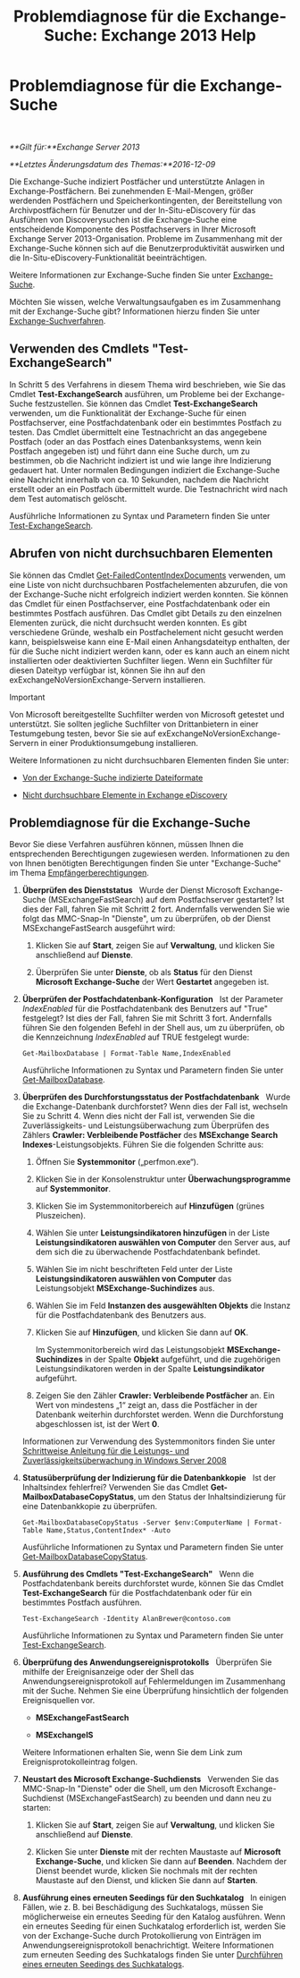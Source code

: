 ﻿---
title: 'Problemdiagnose für die Exchange-Suche: Exchange 2013 Help'
TOCTitle: Problemdiagnose für die Exchange-Suche
ms:assetid: 8cfa26f4-ccf0-42dd-8570-67018188b4e8
ms:mtpsurl: https://technet.microsoft.com/de-de/library/Bb123701(v=EXCHG.150)
ms:contentKeyID: 52062877
ms.date: 04/24/2018
mtps_version: v=EXCHG.150
ms.translationtype: HT
---

# Problemdiagnose für die Exchange-Suche

 

_**Gilt für:**Exchange Server 2013_

_**Letztes Änderungsdatum des Themas:**2016-12-09_

Die Exchange-Suche indiziert Postfächer und unterstützte Anlagen in Exchange-Postfächern. Bei zunehmenden E-Mail-Mengen, größer werdenden Postfächern und Speicherkontingenten, der Bereitstellung von Archivpostfächern für Benutzer und der In-Situ-eDiscovery für das Ausführen von Discoverysuchen ist die Exchange-Suche eine entscheidende Komponente des Postfachservers in Ihrer Microsoft Exchange Server 2013-Organisation. Probleme im Zusammenhang mit der Exchange-Suche können sich auf die Benutzerproduktivität auswirken und die In-Situ-eDiscovery-Funktionalität beeinträchtigen.

Weitere Informationen zur Exchange-Suche finden Sie unter [Exchange-Suche](exchange-search-exchange-2013-help.md).

Möchten Sie wissen, welche Verwaltungsaufgaben es im Zusammenhang mit der Exchange-Suche gibt? Informationen hierzu finden Sie unter [Exchange-Suchverfahren](exchange-search-procedures-exchange-2013-help.md).

## Verwenden des Cmdlets "Test-ExchangeSearch"

In Schritt 5 des Verfahrens in diesem Thema wird beschrieben, wie Sie das Cmdlet **Test-ExchangeSearch** ausführen, um Probleme bei der Exchange-Suche festzustellen. Sie können das Cmdlet **Test-ExchangeSearch** verwenden, um die Funktionalität der Exchange-Suche für einen Postfachserver, eine Postfachdatenbank oder ein bestimmtes Postfach zu testen. Das Cmdlet übermittelt eine Testnachricht an das angegebene Postfach (oder an das Postfach eines Datenbanksystems, wenn kein Postfach angegeben ist) und führt dann eine Suche durch, um zu bestimmen, ob die Nachricht indiziert ist und wie lange ihre Indizierung gedauert hat. Unter normalen Bedingungen indiziert die Exchange-Suche eine Nachricht innerhalb von ca. 10 Sekunden, nachdem die Nachricht erstellt oder an ein Postfach übermittelt wurde. Die Testnachricht wird nach dem Test automatisch gelöscht.

Ausführliche Informationen zu Syntax und Parametern finden Sie unter [Test-ExchangeSearch](https://technet.microsoft.com/de-de/library/bb124733\(v=exchg.150\)).

## Abrufen von nicht durchsuchbaren Elementen

Sie können das Cmdlet [Get-FailedContentIndexDocuments](https://technet.microsoft.com/de-de/library/dd351154\(v=exchg.150\)) verwenden, um eine Liste von nicht durchsuchbaren Postfachelementen abzurufen, die von der Exchange-Suche nicht erfolgreich indiziert werden konnten. Sie können das Cmdlet für einen Postfachserver, eine Postfachdatenbank oder ein bestimmtes Postfach ausführen. Das Cmdlet gibt Details zu den einzelnen Elementen zurück, die nicht durchsucht werden konnten. Es gibt verschiedene Gründe, weshalb ein Postfachelement nicht gesucht werden kann, beispielsweise kann eine E-Mail einen Anhangsdateityp enthalten, der für die Suche nicht indiziert werden kann, oder es kann auch an einem nicht installierten oder deaktivierten Suchfilter liegen. Wenn ein Suchfilter für diesen Dateityp verfügbar ist, können Sie ihn auf den exExchangeNoVersionExchange-Servern installieren.


> [!IMPORTANT]
> Von Microsoft bereitgestellte Suchfilter werden von Microsoft getestet und unterstützt. Sie sollten jegliche Suchfilter von Drittanbietern in einer Testumgebung testen, bevor Sie sie auf exExchangeNoVersionExchange-Servern in einer Produktionsumgebung installieren.



Weitere Informationen zu nicht durchsuchbaren Elementen finden Sie unter:

  - [Von der Exchange-Suche indizierte Dateiformate](file-formats-indexed-by-exchange-search-exchange-2013-help.md)

  - [Nicht durchsuchbare Elemente in Exchange eDiscovery](unsearchable-items-in-exchange-ediscovery-exchange-2013-help.md)

## Problemdiagnose für die Exchange-Suche

Bevor Sie diese Verfahren ausführen können, müssen Ihnen die entsprechenden Berechtigungen zugewiesen werden. Informationen zu den von Ihnen benötigten Berechtigungen finden Sie unter "Exchange-Suche" im Thema [Empfängerberechtigungen](recipients-permissions-exchange-2013-help.md).

1.  **Überprüfen des Dienststatus**   Wurde der Dienst Microsoft Exchange-Suche (MSExchangeFastSearch) auf dem Postfachserver gestartet? Ist dies der Fall, fahren Sie mit Schritt 2 fort. Andernfalls verwenden Sie wie folgt das MMC-Snap-In "Dienste", um zu überprüfen, ob der Dienst MSExchangeFastSearch ausgeführt wird:
    
    1.  Klicken Sie auf **Start**, zeigen Sie auf **Verwaltung**, und klicken Sie anschließend auf **Dienste**.
    
    2.  Überprüfen Sie unter **Dienste**, ob als **Status** für den Dienst **Microsoft Exchange-Suche** der Wert **Gestartet** angegeben ist.

2.  **Überprüfen der Postfachdatenbank-Konfiguration**   Ist der Parameter *IndexEnabled* für die Postfachdatenbank des Benutzers auf "True" festgelegt? Ist dies der Fall, fahren Sie mit Schritt 3 fort. Andernfalls führen Sie den folgenden Befehl in der Shell aus, um zu überprüfen, ob die Kennzeichnung *IndexEnabled* auf TRUE festgelegt wurde:
    
        Get-MailboxDatabase | Format-Table Name,IndexEnabled
    
    Ausführliche Informationen zu Syntax und Parametern finden Sie unter [Get-MailboxDatabase](https://technet.microsoft.com/de-de/library/bb124924\(v=exchg.150\)).

3.  **Überprüfen des Durchforstungsstatus der Postfachdatenbank**   Wurde die Exchange-Datenbank durchforstet? Wenn dies der Fall ist, wechseln Sie zu Schritt 4. Wenn dies nicht der Fall ist, verwenden Sie die Zuverlässigkeits- und Leistungsüberwachung zum Überprüfen des Zählers **Crawler: Verbleibende Postfächer** des **MSExchange Search Indexes**-Leistungsobjekts. Führen Sie die folgenden Schritte aus:
    
    1.  Öffnen Sie **Systemmonitor** („perfmon.exe“).
    
    2.  Klicken Sie in der Konsolenstruktur unter **Überwachungsprogramme** auf **Systemmonitor**.
    
    3.  Klicken Sie im Systemmonitorbereich auf **Hinzufügen** (grünes Pluszeichen).
    
    4.  Wählen Sie unter **Leistungsindikatoren hinzufügen** in der Liste **Leistungsindikatoren auswählen von Computer** den Server aus, auf dem sich die zu überwachende Postfachdatenbank befindet.
    
    5.  Wählen Sie im nicht beschrifteten Feld unter der Liste **Leistungsindikatoren auswählen von Computer** das Leistungsobjekt **MSExchange-Suchindizes** aus.
    
    6.  Wählen Sie im Feld **Instanzen des ausgewählten Objekts** die Instanz für die Postfachdatenbank des Benutzers aus.
    
    7.  Klicken Sie auf **Hinzufügen**, und klicken Sie dann auf **OK**.
        
        Im Systemmonitorbereich wird das Leistungsobjekt **MSExchange-Suchindizes** in der Spalte **Objekt** aufgeführt, und die zugehörigen Leistungsindikatoren werden in der Spalte **Leistungsindikator** aufgeführt.
    
    8.  Zeigen Sie den Zähler **Crawler: Verbleibende Postfächer** an. Ein Wert von mindestens „1“ zeigt an, dass die Postfächer in der Datenbank weiterhin durchforstet werden. Wenn die Durchforstung abgeschlossen ist, ist der Wert **0**.
    
    Informationen zur Verwendung des Systemmonitors finden Sie unter [Schrittweise Anleitung für die Leistungs- und Zuverlässigkeitsüberwachung in Windows Server 2008](https://go.microsoft.com/fwlink/p/?linkid=178005)

4.  **Statusüberprüfung der Indizierung für die Datenbankkopie**   Ist der Inhaltsindex fehlerfrei? Verwenden Sie das Cmdlet **Get-MailboxDatabaseCopyStatus**, um den Status der Inhaltsindizierung für eine Datenbankkopie zu überprüfen.
    
        Get-MailboxDatabaseCopyStatus -Server $env:ComputerName | Format-Table Name,Status,ContentIndex* -Auto
    
    Ausführliche Informationen zu Syntax und Parametern finden Sie unter [Get-MailboxDatabaseCopyStatus](https://technet.microsoft.com/de-de/library/dd298044\(v=exchg.150\)).

5.  **Ausführung des Cmdlets "Test-ExchangeSearch"**   Wenn die Postfachdatenbank bereits durchforstet wurde, können Sie das Cmdlet **Test-ExchangeSearch** für die Postfachdatenbank oder für ein bestimmtes Postfach ausführen.
    
        Test-ExchangeSearch -Identity AlanBrewer@contoso.com
    
    Ausführliche Informationen zu Syntax und Parametern finden Sie unter [Test-ExchangeSearch](https://technet.microsoft.com/de-de/library/bb124733\(v=exchg.150\)).

6.  **Überprüfung des Anwendungsereignisprotokolls**   Überprüfen Sie mithilfe der Ereignisanzeige oder der Shell das Anwendungsereignisprotokoll auf Fehlermeldungen im Zusammenhang mit der Suche. Nehmen Sie eine Überprüfung hinsichtlich der folgenden Ereignisquellen vor.
    
      - **MSExchangeFastSearch**
    
      - **MSExchangeIS**
    
    Weitere Informationen erhalten Sie, wenn Sie dem Link zum Ereignisprotokolleintrag folgen.

7.  **Neustart des Microsoft Exchange-Suchdiensts**   Verwenden Sie das MMC-Snap-In "Dienste" oder die Shell, um den Microsoft Exchange-Suchdienst (MSExchangeFastSearch) zu beenden und dann neu zu starten:
    
    1.  Klicken Sie auf **Start**, zeigen Sie auf **Verwaltung**, und klicken Sie anschließend auf **Dienste**.
    
    2.  Klicken Sie unter **Dienste** mit der rechten Maustaste auf **Microsoft Exchange-Suche**, und klicken Sie dann auf **Beenden**. Nachdem der Dienst beendet wurde, klicken Sie nochmals mit der rechten Maustaste auf den Dienst, und klicken Sie dann auf **Starten**.

8.  **Ausführung eines erneuten Seedings für den Suchkatalog**   In einigen Fällen, wie z. B. bei Beschädigung des Suchkatalogs, müssen Sie möglicherweise ein erneutes Seeding für den Katalog ausführen. Wenn ein erneutes Seeding für einen Suchkatalog erforderlich ist, werden Sie von der Exchange-Suche durch Protokollierung von Einträgen im Anwendungsereignisprotokoll benachrichtigt. Weitere Informationen zum erneuten Seeding des Suchkatalogs finden Sie unter [Durchführen eines erneuten Seedings des Suchkatalogs](reseed-the-search-catalog-exchange-2013-help.md).

